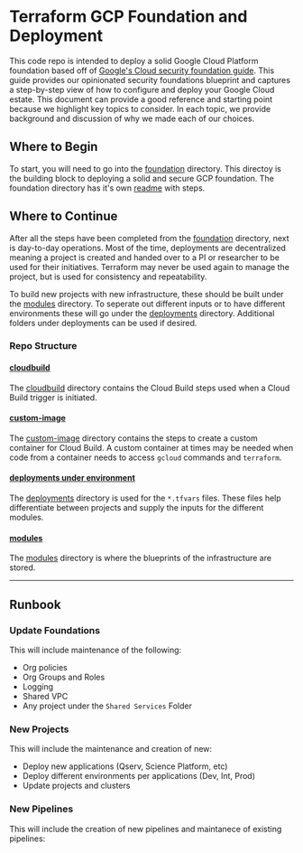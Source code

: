 # Terraform GCP Foundation and Deployment

This code repo is intended to deploy a solid Google Cloud Platform foundation based off of [Google's Cloud security foundation guide](https://services.google.com/fh/files/misc/google-cloud-security-foundations-guide.pdf). This guide provides our opinionated security foundations blueprint and captures a step-by-step view of how to configure and deploy your Google Cloud estate. This document can provide a good reference and starting point because we highlight key topics to consider. In each topic, we provide background and discussion of why we made each of our choices.

## Where to Begin

To start, you will need to go into the [foundation](./environment/foundation) directory. This directoy is the building block to deploying a solid and secure GCP foundation. The foundation directory has it's own [readme](./environment/foundation/readme.md) with steps.

## Where to Continue

After all the steps have been completed from the [foundation](./environment/foundation) directory, next is day-to-day operations. Most of the time, deployments are decentralized meaning a project is created and handed over to a PI or researcher to be used for their initiatives. Terraform may never be used again to manage the project, but is used for consistency and repeatability.

To build new projects with new infrastructure, these should be built under the [modules](./modules) directory. To seperate out different inputs or to have different environments these will go under the [deployments](./environment/deployments/projects) directory. Additional folders under deployments can be used if desired.

### Repo Structure

#### [cloudbuild](./cloudbuild)
The [cloudbuild](./cloudbuild) directory contains the Cloud Build steps used when a Cloud Build trigger is initiated.

#### [custom-image](./custom-image)
The [custom-image](./custom-image) directory contains the steps to create a custom container for Cloud Build. A custom container at times may be needed when code from a container needs to access `gcloud` commands and `terraform`.

#### [deployments under environment](./environment/deployments/projects)
The [deployments](./environment/deployments/projects) directory is used for the `*.tfvars` files. These files help differentiate between projects and supply the inputs for the different modules.

#### [modules](./modules)
The [modules](./modules) directory is where the blueprints of the infrastructure are stored.

---
## Runbook

### Update Foundations

This will include maintenance of the following:
* Org policies
* Org Groups and Roles
* Logging
* Shared VPC
* Any project under the `Shared Services` Folder

### New Projects

This will include the maintenance and creation of new:
* Deploy new applications (Qserv, Science Platform, etc)
* Deploy different environments per applications (Dev, Int, Prod)
* Update projects and clusters

### New Pipelines

This will include the creation of new pipelines and maintanece of existing pipelines: